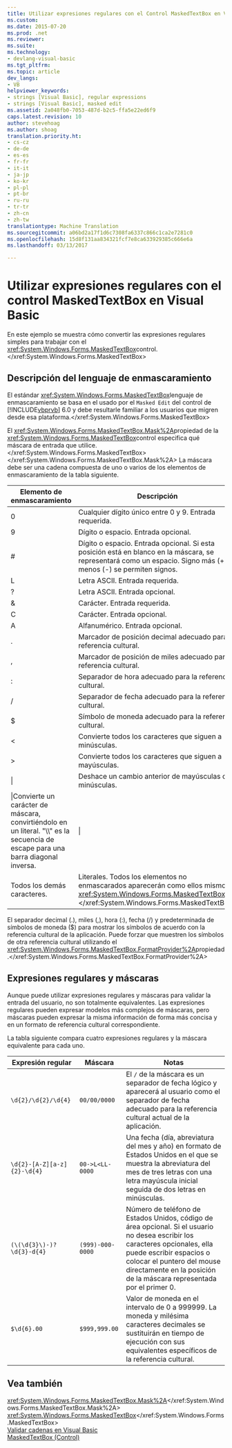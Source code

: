 ```yaml
---
title: Utilizar expresiones regulares con el Control MaskedTextBox en Visual Basic | Documentos de Microsoft
ms.custom: 
ms.date: 2015-07-20
ms.prod: .net
ms.reviewer: 
ms.suite: 
ms.technology:
- devlang-visual-basic
ms.tgt_pltfrm: 
ms.topic: article
dev_langs:
- VB
helpviewer_keywords:
- strings [Visual Basic], regular expressions
- strings [Visual Basic], masked edit
ms.assetid: 2a048fb0-7053-487d-b2c5-ffa5e22ed6f9
caps.latest.revision: 10
author: stevehoag
ms.author: shoag
translation.priority.ht:
- cs-cz
- de-de
- es-es
- fr-fr
- it-it
- ja-jp
- ko-kr
- pl-pl
- pt-br
- ru-ru
- tr-tr
- zh-cn
- zh-tw
translationtype: Machine Translation
ms.sourcegitcommit: a06bd2a17f1d6c7308fa6337c866c1ca2e7281c0
ms.openlocfilehash: 15d8f131aa834321fcf7e8ca633929385c666e6a
ms.lasthandoff: 03/13/2017

---
```

# <a name="using-regular-expressions-with-the-maskedtextbox-control-in-visual-basic"></a>Utilizar expresiones regulares con el control MaskedTextBox en Visual Basic
En este ejemplo se muestra cómo convertir las expresiones regulares simples para trabajar con el <xref:System.Windows.Forms.MaskedTextBox>control.</xref:System.Windows.Forms.MaskedTextBox>  
  
## <a name="description-of-the-masking-language"></a>Descripción del lenguaje de enmascaramiento  
 El estándar <xref:System.Windows.Forms.MaskedTextBox>lenguaje de enmascaramiento se basa en el usado por el `Masked Edit` del control de [!INCLUDE[vbprvb](../../../../csharp/programming-guide/concepts/linq/includes/vbprvb_md.md)] 6.0 y debe resultarle familiar a los usuarios que migren desde esa plataforma.</xref:System.Windows.Forms.MaskedTextBox>  
  
 El <xref:System.Windows.Forms.MaskedTextBox.Mask%2A>propiedad de la <xref:System.Windows.Forms.MaskedTextBox>control especifica qué máscara de entrada que utilice.</xref:System.Windows.Forms.MaskedTextBox> </xref:System.Windows.Forms.MaskedTextBox.Mask%2A> La máscara debe ser una cadena compuesta de uno o varios de los elementos de enmascaramiento de la tabla siguiente.  
  
|Elemento de enmascaramiento|Descripción|Elemento de expresión regular|  
|---------------------|-----------------|--------------------------------|  
|0|Cualquier dígito único entre 0 y 9. Entrada requerida.|\d|  
|9|Dígito o espacio. Entrada opcional.|[ \d]?|  
|#|Dígito o espacio. Entrada opcional. Si esta posición está en blanco en la máscara, se representará como un espacio. Signo más (+) y menos (-) se permiten signos.|[ \d+-]?|  
|L|Letra ASCII. Entrada requerida.|[a-zA-Z]|  
|?|Letra ASCII. Entrada opcional.|¿[a-zA-Z]?|  
|&|Carácter. Entrada requerida.|[\p{Ll}\p{Lu}\p{Lt}\p{Lm}\p{Lo]}|  
|C|Carácter. Entrada opcional.|¿[\p{Ll}\p{Lu}\p{Lt}\p{Lm}\p{Lo}]?|  
|A|Alfanumérico. Entrada opcional.|\W|  
|.|Marcador de posición decimal adecuado para la referencia cultural.|No está disponible.|  
|,|Marcador de posición de miles adecuado para la referencia cultural.|No está disponible.|  
|:|Separador de hora adecuado para la referencia cultural.|No está disponible.|  
|/|Separador de fecha adecuado para la referencia cultural.|No está disponible.|  
|$|Símbolo de moneda adecuado para la referencia cultural.|No está disponible.|  
|\<|Convierte todos los caracteres que siguen a minúsculas.|No está disponible.|  
|>|Convierte todos los caracteres que siguen a mayúsculas.|No está disponible.|  
|&#124;|Deshace un cambio anterior de mayúsculas o minúsculas.|No está disponible.|  
|\|Convierte un carácter de máscara, convirtiéndolo en un literal. "\\\\" es la secuencia de escape para una barra diagonal inversa.|\|  
|Todos los demás caracteres.|Literales. Todos los elementos no enmascarados aparecerán como ellos mismos <xref:System.Windows.Forms.MaskedTextBox>.</xref:System.Windows.Forms.MaskedTextBox>|Todos los demás caracteres.|  
  
 El separador decimal (.), miles (,), hora (:), fecha (/) y predeterminada de símbolos de moneda ($) para mostrar los símbolos de acuerdo con la referencia cultural de la aplicación. Puede forzar que muestren los símbolos de otra referencia cultural utilizando el <xref:System.Windows.Forms.MaskedTextBox.FormatProvider%2A>propiedad.</xref:System.Windows.Forms.MaskedTextBox.FormatProvider%2A>  
  
## <a name="regular-expressions-and-masks"></a>Expresiones regulares y máscaras  
 Aunque puede utilizar expresiones regulares y máscaras para validar la entrada del usuario, no son totalmente equivalentes. Las expresiones regulares pueden expresar modelos más complejos de máscaras, pero máscaras pueden expresar la misma información de forma más concisa y en un formato de referencia cultural correspondiente.  
  
 La tabla siguiente compara cuatro expresiones regulares y la máscara equivalente para cada uno.  
  
|Expresión regular|Máscara|Notas|  
|------------------------|----------|-----------|  
|`\d{2}/\d{2}/\d{4}`|`00/00/0000`|El `/` de la máscara es un separador de fecha lógico y aparecerá al usuario como el separador de fecha adecuado para la referencia cultural actual de la aplicación.|  
|`\d{2}-[A-Z][a-z]{2}-\d{4}`|`00->L<LL-0000`|Una fecha (día, abreviatura del mes y año) en formato de Estados Unidos en el que se muestra la abreviatura del mes de tres letras con una letra mayúscula inicial seguida de dos letras en minúsculas.|  
|`(\(\d{3}\)-)?\d{3}-d{4}`|`(999)-000-0000`|Número de teléfono de Estados Unidos, código de área opcional. Si el usuario no desea escribir los caracteres opcionales, ella puede escribir espacios o colocar el puntero del mouse directamente en la posición de la máscara representada por el primer 0.|  
|`$\d{6}.00`|`$999,999.00`|Valor de moneda en el intervalo de 0 a 999999. La moneda y milésima caracteres decimales se sustituirán en tiempo de ejecución con sus equivalentes específicos de la referencia cultural.|  
  
## <a name="see-also"></a>Vea también  
 <xref:System.Windows.Forms.MaskedTextBox.Mask%2A></xref:System.Windows.Forms.MaskedTextBox.Mask%2A>   
 <xref:System.Windows.Forms.MaskedTextBox></xref:System.Windows.Forms.MaskedTextBox>   
 [Validar cadenas en Visual Basic](../../../../visual-basic/programming-guide/language-features/strings/validating-strings.md)   
 [MaskedTextBox (Control)](http://msdn.microsoft.com/library/235d6121-027d-481d-8d59-4f6794d15d0c)
